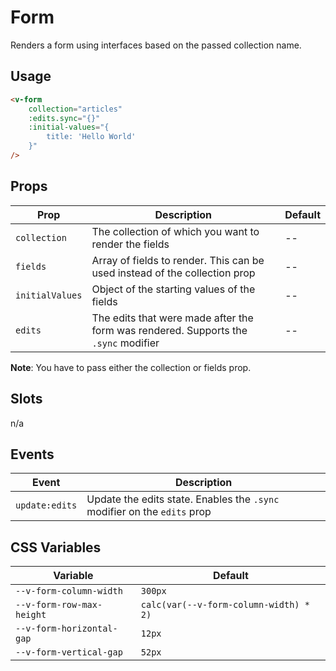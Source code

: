 # Form
Renders a form using interfaces based on the passed collection name.

## Usage
```html
<v-form
	collection="articles"
	:edits.sync="{}"
	:initial-values="{
		title: 'Hello World'
	}"
/>
```

## Props
| Prop            | Description                                                                         | Default |
|-----------------|-------------------------------------------------------------------------------------|---------|
| `collection`    | The collection of which you want to render the fields                               | --      |
| `fields`        | Array of fields to render. This can be used instead of the collection prop          | --      |
| `initialValues` | Object of the starting values of the fields                                         | --      |
| `edits`         | The edits that were made after the form was rendered. Supports the `.sync` modifier | --      |

**Note**: You have to pass either the collection or fields prop.

## Slots
n/a

## Events
| Event          | Description                                                              |
|----------------|--------------------------------------------------------------------------|
| `update:edits` | Update the edits state. Enables the `.sync` modifier on the `edits` prop |

## CSS Variables
| Variable                  | Default                                |
|---------------------------|----------------------------------------|
| `--v-form-column-width`   | `300px`                                |
| `--v-form-row-max-height` | `calc(var(--v-form-column-width) * 2)` |
| `--v-form-horizontal-gap` | `12px`                                 |
| `--v-form-vertical-gap`   | `52px`                                 |
